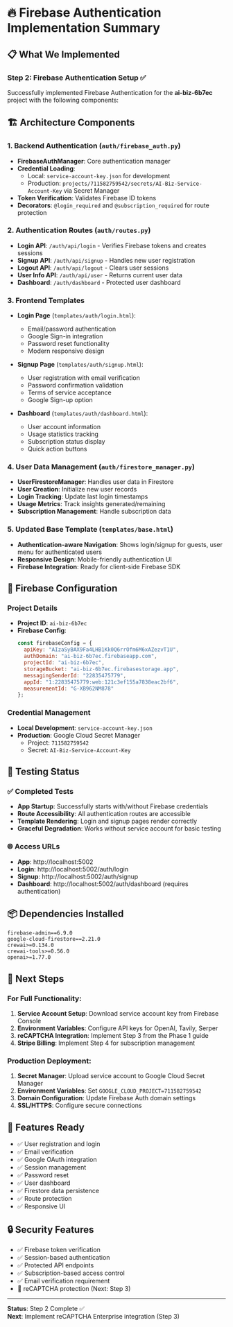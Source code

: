 # 🔥 Firebase Authentication Implementation Summary

## 📋 What We Implemented

### Step 2: Firebase Authentication Setup ✅

Successfully implemented Firebase Authentication for the **ai-biz-6b7ec** project with the following components:

## 🏗️ Architecture Components

### 1. Backend Authentication (`auth/firebase_auth.py`)
- **FirebaseAuthManager**: Core authentication manager
- **Credential Loading**: 
  - Local: `service-account-key.json` for development
  - Production: `projects/711582759542/secrets/AI-Biz-Service-Account-Key` via Secret Manager
- **Token Verification**: Validates Firebase ID tokens
- **Decorators**: `@login_required` and `@subscription_required` for route protection

### 2. Authentication Routes (`auth/routes.py`)
- **Login API**: `/auth/api/login` - Verifies Firebase tokens and creates sessions
- **Signup API**: `/auth/api/signup` - Handles new user registration
- **Logout API**: `/auth/api/logout` - Clears user sessions
- **User Info API**: `/auth/api/user` - Returns current user data
- **Dashboard**: `/auth/dashboard` - Protected user dashboard

### 3. Frontend Templates
- **Login Page** (`templates/auth/login.html`):
  - Email/password authentication
  - Google Sign-in integration
  - Password reset functionality
  - Modern responsive design

- **Signup Page** (`templates/auth/signup.html`):
  - User registration with email verification
  - Password confirmation validation
  - Terms of service acceptance
  - Google Sign-up option

- **Dashboard** (`templates/auth/dashboard.html`):
  - User account information
  - Usage statistics tracking
  - Subscription status display
  - Quick action buttons

### 4. User Data Management (`auth/firestore_manager.py`)
- **UserFirestoreManager**: Handles user data in Firestore
- **User Creation**: Initialize new user records
- **Login Tracking**: Update last login timestamps
- **Usage Metrics**: Track insights generated/remaining
- **Subscription Management**: Handle subscription data

### 5. Updated Base Template (`templates/base.html`)
- **Authentication-aware Navigation**: Shows login/signup for guests, user menu for authenticated users
- **Responsive Design**: Mobile-friendly authentication UI
- **Firebase Integration**: Ready for client-side Firebase SDK

## 🔧 Firebase Configuration

### Project Details
- **Project ID**: `ai-biz-6b7ec`
- **Firebase Config**:
  ```javascript
  const firebaseConfig = {
    apiKey: "AIzaSyBAX9Fa4LHB1Kk0Q6rrOfm6M6xAZezvT1U",
    authDomain: "ai-biz-6b7ec.firebaseapp.com",
    projectId: "ai-biz-6b7ec",
    storageBucket: "ai-biz-6b7ec.firebasestorage.app",
    messagingSenderId: "22835475779",
    appId: "1:22835475779:web:121c3ef155a7838eac2bf6",
    measurementId: "G-XB962NM878"
  };
  ```

### Credential Management
- **Local Development**: `service-account-key.json`
- **Production**: Google Cloud Secret Manager
  - Project: `711582759542`
  - Secret: `AI-Biz-Service-Account-Key`

## 🚀 Testing Status

### ✅ Completed Tests
- **App Startup**: Successfully starts with/without Firebase credentials
- **Route Accessibility**: All authentication routes are accessible
- **Template Rendering**: Login and signup pages render correctly
- **Graceful Degradation**: Works without service account for basic testing

### 🌐 Access URLs
- **App**: http://localhost:5002
- **Login**: http://localhost:5002/auth/login
- **Signup**: http://localhost:5002/auth/signup
- **Dashboard**: http://localhost:5002/auth/dashboard (requires authentication)

## 📦 Dependencies Installed
```
firebase-admin==6.9.0
google-cloud-firestore==2.21.0
crewai>=0.134.0
crewai-tools>=0.56.0
openai>=1.77.0
```

## 🔄 Next Steps

### For Full Functionality:
1. **Service Account Setup**: Download service account key from Firebase Console
2. **Environment Variables**: Configure API keys for OpenAI, Tavily, Serper
3. **reCAPTCHA Integration**: Implement Step 3 from the Phase 1 guide
4. **Stripe Billing**: Implement Step 4 for subscription management

### Production Deployment:
1. **Secret Manager**: Upload service account to Google Cloud Secret Manager
2. **Environment Variables**: Set `GOOGLE_CLOUD_PROJECT=711582759542`
3. **Domain Configuration**: Update Firebase Auth domain settings
4. **SSL/HTTPS**: Configure secure connections

## 🎯 Features Ready
- ✅ User registration and login
- ✅ Email verification
- ✅ Google OAuth integration
- ✅ Session management
- ✅ Password reset
- ✅ User dashboard
- ✅ Firestore data persistence
- ✅ Route protection
- ✅ Responsive UI

## 🔒 Security Features
- ✅ Firebase token verification
- ✅ Session-based authentication
- ✅ Protected API endpoints
- ✅ Subscription-based access control
- ✅ Email verification requirement
- 🔄 reCAPTCHA protection (Next: Step 3)

---

**Status**: Step 2 Complete ✅  
**Next**: Implement reCAPTCHA Enterprise integration (Step 3) 